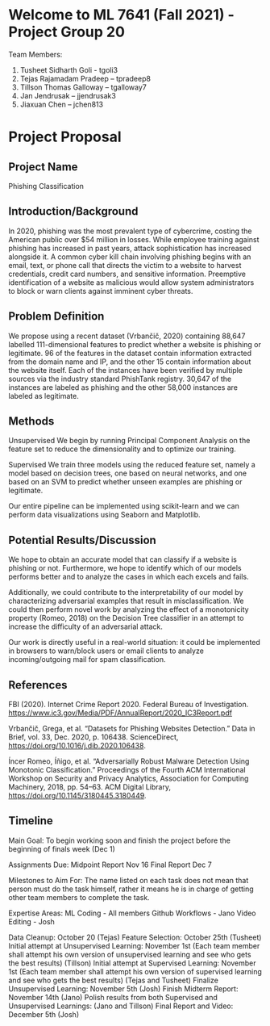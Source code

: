 # Welcome to ML 7641 (Fall 2021) - Project Group 20

Team Members:
1. Tusheet Sidharth Goli - tgoli3
2. Tejas Rajamadam Pradeep – tpradeep8
3. Tillson Thomas Galloway – tgalloway7
4. Jan Jendrusak – jjendrusak3
5. Jiaxuan Chen – jchen813

# Project Proposal

## Project Name

Phishing Classification

## Introduction/Background
In 2020, phishing was the most prevalent type of cybercrime, costing the American public over $54 million in losses. While employee training against phishing has increased in past years, attack sophistication has increased alongside it. A common cyber kill chain involving phishing begins with an email, text, or phone call that directs the victim to a website to harvest credentials, credit card numbers, and sensitive information. Preemptive identification of a website as malicious would allow system administrators to block or warn clients against imminent cyber threats.

## Problem Definition

We propose using a recent dataset (Vrbančič, 2020) containing 88,647 labelled 111-dimensional features to predict whether a website is phishing or legitimate. 96 of the features in the dataset contain information extracted from the domain name and IP, and the other 15 contain information about the website itself. Each of the instances have been verified by multiple sources via the industry standard PhishTank registry. 30,647 of the instances are labeled as phishing and the other 58,000 instances are labeled as legitimate.

## Methods

Unsupervised
We begin by running Principal Component Analysis on the feature set to reduce the dimensionality and to optimize our training. 

Supervised
We train three models using the reduced feature set, namely a model based on decision trees, one based on neural networks, and one based on an SVM to predict whether unseen examples are phishing or legitimate.

Our entire pipeline can be implemented using scikit-learn and we can perform data visualizations using Seaborn and Matplotlib.

## Potential Results/Discussion

We hope to obtain an accurate model that can classify if a website is phishing or not. Furthermore, we hope to identify which of our models performs better and to analyze the cases in which each excels and fails.

Additionally, we could contribute to the interpretability of our model by characterizing adversarial examples that result in misclassification. We could then perform novel work by analyzing the effect of a monotonicity property (Romeo, 2018) on the Decision Tree classifier in an attempt to increase the difficulty of an adversarial attack.

Our work is directly useful in a real-world situation: it could be implemented in browsers to warn/block users or email clients to analyze incoming/outgoing mail for spam classification.

## References

FBI (2020). Internet Crime Report 2020. Federal Bureau of Investigation. https://www.ic3.gov/Media/PDF/AnnualReport/2020_IC3Report.pdf

Vrbančič, Grega, et al. “Datasets for Phishing Websites Detection.” Data in Brief, vol. 33, Dec. 2020, p. 106438. ScienceDirect, https://doi.org/10.1016/j.dib.2020.106438.

Íncer Romeo, Íñigo, et al. “Adversarially Robust Malware Detection Using Monotonic Classification.” Proceedings of the Fourth ACM International Workshop on Security and Privacy Analytics, Association for Computing Machinery, 2018, pp. 54–63. ACM Digital Library, https://doi.org/10.1145/3180445.3180449.

## Timeline

Main Goal:
To begin working soon and finish the project before the beginning of finals week (Dec 1)

Assignments Due:
Midpoint Report Nov 16
Final Report Dec 7

Milestones to Aim For:
The name listed on each task does not mean that person must do the task himself, rather it means he is in charge of getting other team members to complete the task.

Expertise Areas:
ML Coding - All members
Github Workflows - Jano
Video Editing - Josh

Data Cleanup: October 20 (Tejas)
Feature Selection: October 25th (Tusheet)
Initial attempt at Unsupervised Learning: November 1st (Each team member shall attempt his own version of unsupervised learning and see who gets the best results) (Tillson)
Initial attempt at Supervised Learning: November 1st (Each team member shall attempt his own version of supervised learning and see who gets the best results) (Tejas and Tusheet)
Finalize Unsupervised Learning: November 5th (Josh)
Finish Midterm Report: November 14th (Jano)
Polish results from both Supervised and Unsupervised Learnings: (Jano and Tillson)
Final Report and Video: December 5th (Josh)
